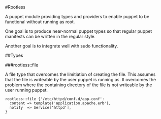 #Rootless

A puppet module providing types and providers to enable puppet to be 
functional without running as root.

One goal is to produce near-normal puppet types so that regular puppet 
manifests can be written in the regular style.

Another goal is to integrate well with sudo functionality.


##Types

###rootless::file

A file type that overcomes the limitiation of creating the file. This 
assumes that the file is writeable by the user puppet is running as. It 
overcomes the problem where the containing directory of the file is not
writeable by the user running puppet.

    rootless::file {'/etc/httpd/conf.d/app.conf':
      content => template('application.apache.erb'),
      notify  => Service['httpd'],
    }

